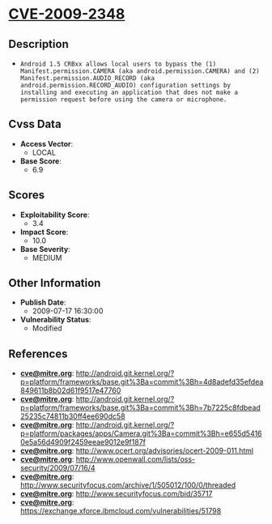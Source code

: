 
# [CVE-2009-2348](https://cve.mitre.org/cgi-bin/cvename.cgi?name=CVE-2009-2348)

## Description

- `Android 1.5 CRBxx allows local users to bypass the (1) Manifest.permission.CAMERA (aka android.permission.CAMERA) and (2) Manifest.permission.AUDIO_RECORD (aka android.permission.RECORD_AUDIO) configuration settings by installing and executing an application that does not make a permission request before using the camera or microphone.`

## Cvss Data

- **Access Vector**:
  - LOCAL
- **Base Score**:
  - 6.9

## Scores

- **Exploitability Score**:
  - 3.4
- **Impact Score**:
  - 10.0
- **Base Severity**:
  - MEDIUM

## Other Information

- **Publish Date**:
  - 2009-07-17 16:30:00
- **Vulnerability Status**:
  - Modified

## References

- **cve@mitre.org**: http://android.git.kernel.org/?p=platform/frameworks/base.git%3Ba=commit%3Bh=4d8adefd35efdea849611b8b02d61f9517e47760
- **cve@mitre.org**: http://android.git.kernel.org/?p=platform/frameworks/base.git%3Ba=commit%3Bh=7b7225c8fdbead25235c74811b30ff4ee690dc58
- **cve@mitre.org**: http://android.git.kernel.org/?p=platform/packages/apps/Camera.git%3Ba=commit%3Bh=e655d54160e5a56d4909f2459eeae9012e9f187f
- **cve@mitre.org**: http://www.ocert.org/advisories/ocert-2009-011.html
- **cve@mitre.org**: http://www.openwall.com/lists/oss-security/2009/07/16/4
- **cve@mitre.org**: http://www.securityfocus.com/archive/1/505012/100/0/threaded
- **cve@mitre.org**: http://www.securityfocus.com/bid/35717
- **cve@mitre.org**: https://exchange.xforce.ibmcloud.com/vulnerabilities/51798
